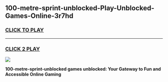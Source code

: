 
## 100-metre-sprint-unblocked-Play-Unblocked-Games-Online-3r7hd
<h3>
<a href="https://premium76.site?title=100-metre-sprint-unblocked&ref=25A">CLICK TO PLAY</a></h3>
<hr>

<h3>
<a href="https://premium76.site?title=100-metre-sprint-unblocked&ref=25A">CLICK 2 PLAY</a>
  
</h3>

<a href="https://premium76.site?title=100-metre-sprint-unblocked&ref=25A"><img src="https://clearcache.store/games.png"></a>


**100-metre-sprint-unblocked games unblocked: Your Gateway to Fun and Accessible Online Gaming**
